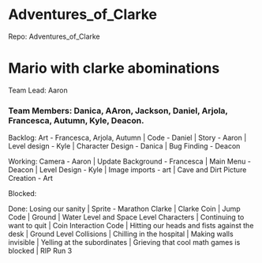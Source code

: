 # Adventures_of_Clarke
Repo: Adventures_of_Clarke

# Mario with clarke abominations

Team Lead: Aaron

### Team Members: Danica, AAron, Jackson, Daniel, Arjola, Francesca, Autumn, Kyle, Deacon.

Backlog: Art - Francesca, Arjola, Autumn | Code -  Daniel | Story - Aaron | Level design - Kyle | Character Design - Danica | Bug Finding - Deacon

Working: Camera - Aaron | Update Background - Francesca | Main Menu - Deacon | Level Design - Kyle | Image imports - art | Cave and Dirt Picture Creation - Art

Blocked: 

Done: Losing our sanity | Sprite - Marathon Clarke | Clarke Coin | Jump Code | Ground | Water Level and Space Level Characters | Continuing to want to quit | Coin Interaction Code | Hitting our heads and fists against 
the desk | Ground Level Collisions | Chilling in the hospital | Making walls invisible | Yelling at the subordinates | Grieving that cool math games is blocked | RIP Run 3